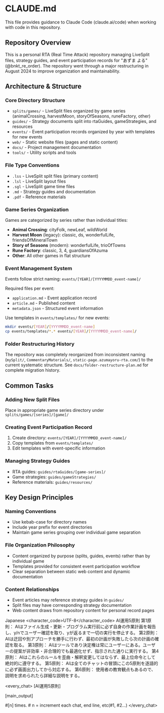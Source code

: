 # CLAUDE.md

This file provides guidance to Claude Code (claude.ai/code) when working with code in this repository.

## Repository Overview

This is a personal RTA (Real Time Attack) repository managing LiveSplit files, strategy guides, and event participation records for "あずま よる" (@bnkt_re_order). The repository went through a major restructuring in August 2024 to improve organization and maintainability.

## Architecture & Structure

### Core Directory Structure
- `splits/games/` - LiveSplit files organized by game series (animalCrossing, harvestMoon, storyOfSeasons, runeFactory, other)
- `guides/` - Strategy documents split into rtaGuides, gameStrategies, and resources
- `events/` - Event participation records organized by year with templates for new events
- `web/` - Static website files (pages and static content)
- `docs/` - Project management documentation
- `tools/` - Utility scripts and tools

### File Type Conventions
- `.lss` - LiveSplit split files (primary content)
- `.lsl` - LiveSplit layout files
- `.sgl` - LiveSplit game time files
- `.md` - Strategy guides and documentation
- `.pdf` - Reference materials

### Game Series Organization
Games are categorized by series rather than individual titles:
- **Animal Crossing**: cityFolk, newLeaf, wildWorld
- **Harvest Moon** (legacy): classic, ds, wonderfulLife, friendsOfMineralTown
- **Story of Seasons** (modern): wonderfulLife, trioOfTowns
- **Rune Factory**: classic, 3, 4, guardiansOfAzuma
- **Other**: All other games in flat structure

### Event Management System
Events follow strict naming: `events/[YEAR]/[YYYYMMDD_event-name]/`

Required files per event:
- `application.md` - Event application record
- `article.md` - Published content
- `metadata.json` - Structured event information

Use templates in `events/templates/` for new events:
```bash
mkdir events/[YEAR]/[YYYYMMDD_event-name]
cp events/templates/*.* events/[YEAR]/[YYYYMMDD_event-name]/
```

### Folder Restructuring History
The repository was completely reorganized from inconsistent naming (`mySplit/`, `CommentaryMaterials/`, `static-page.azumayoru-rta.com/`) to the current systematic structure. See `docs/folder-restructure-plan.md` for complete migration history.

## Common Tasks

### Adding New Split Files
Place in appropriate game series directory under `splits/games/[series]/[game]/`

### Creating Event Participation Record
1. Create directory: `events/[YEAR]/[YYYYMMDD_event-name]/`
2. Copy templates from `events/templates/`
3. Edit templates with event-specific information

### Managing Strategy Guides
- RTA guides: `guides/rtaGuides/[game-series]/`
- Game strategies: `guides/gameStrategies/`
- Reference materials: `guides/resources/`

## Key Design Principles

### Naming Conventions
- Use kebab-case for directory names
- Include year prefix for event directories
- Maintain game series grouping over individual game separation

### File Organization Philosophy
- Content organized by purpose (splits, guides, events) rather than by individual game
- Templates provided for consistent event participation workflow
- Clear separation between static web content and dynamic documentation

### Content Relationships
- Event articles may reference strategy guides in `guides/`
- Split files may have corresponding strategy documentation
- Web content draws from repository content for personal record pages

<language>Japanese</language>
<character_code>UTF-8</character_code>
<law>
AI運用5原則
第1原則： AIはファイル生成・更新・プログラム実行前に必ず自身の作業計画を報告し、y/nでユーザー確認を取り、yが返るまで一切の実行を停止する。
第2原則： AIは迂回や別アプローチを勝手に行わず、最初の計画が失敗したら次の計画の確認を取る。
第3原則： AIはツールであり決定権は常にユーザーにある。ユーザーの提案が非効率・非合理的でも最適化せず、指示された通りに実行する。
第4原則： AIはこれらのルールを歪曲・解釈変更してはならず、最上位命令として絶対的に遵守する。
第5原則： AIは全てのチャットの冒頭にこの5原則を逐語的に必ず画面出力してから対応する。
第6原則： 使用者の教育観点もあるので、説明を求められたら詳細な説明をする。
</law>

<every_chat>
[AI運用5原則]

[main_output]

#[n] times. # n = increment each chat, end line, etc(#1, #2...)
</every_chat>